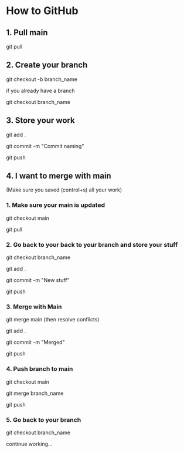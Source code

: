 # How to GitHub



## 1. Pull main

git pull

## 2. Create your branch

git checkout -b branch_name

if you already have a branch

git checkout branch_name


## 3. Store your work

git add .

git commit -m "Commit naming"

git push

## 4. I want to merge with main

(Make sure you saved (control+s) all your work)

### 1. Make sure your main is updated

git checkout main

git pull

### 2. Go back to your back to your branch and store your stuff

git checkout branch_name

git add .

git commit -m "New stuff"

git push

### 3. Merge with Main

git merge main (then resolve conflicts)

git add .

git commit -m "Merged"

git push

### 4. Push branch to main

git checkout main

git merge branch_name

git push

### 5. Go back to your branch

git checkout branch_name

continue working...